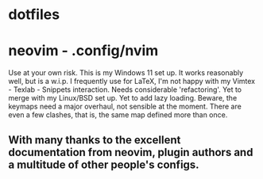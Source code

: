 # dotfiles
# neovim - .config/nvim
Use at your own risk.
This is my Windows 11 set up.
It works reasonably well, but is a w.i.p.
I frequently use for LaTeX, I'm not happy with my Vimtex - Texlab - Snippets interaction. Needs considerable 'refactoring'.
Yet to merge with my Linux/BSD set up.
Yet to add lazy loading.
Beware, the keymaps need a major overhaul, not sensible at the moment. There are even a few clashes, that is, the same map defined more than once.

## With many thanks to the excellent documentation from neovim, plugin authors and a multitude of other people's configs.
